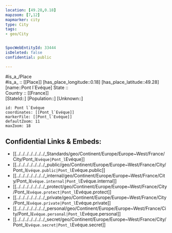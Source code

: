 ```yaml
---
location: [49.28,0.18] 
mapzoom: [7,12] 
mapmarker: city 
type: City
tags:
- geo/City


SpocWebEntityId: 33444
isDeleted: false
confidential: public

---
```

#is_a_/Place  
#is_a_ :: [[Place]] 
[has_place_longitude::0.18] 
[has_place_latitude::49.28] 
[name::Pont l`Evéque] 
State ::  
Country :: [[France]]  
[StateId::] 
[Population::] 
[Unknown::] 


```leaflet
id: Pont l`Evéque
coordinates: [[Pont_l`Evéque]] 
markerFile: [[Pont_l`Evéque]] 
defaultZoom: 11 
maxZoom: 18
```


## Confidential Links & Embeds: 
- [[../../../../../../../_Standards/geo/Continent/Europe/Europe~West/France/City/Pont_l`Evéque|Pont_l`Evéque]] 
- [[../../../../../../../_public/geo/Continent/Europe/Europe~West/France/City/Pont_l`Evéque.public|Pont_l`Evéque.public]] 
- [[../../../../../../../_internal/geo/Continent/Europe/Europe~West/France/City/Pont_l`Evéque.internal|Pont_l`Evéque.internal]] 
- [[../../../../../../../_protect/geo/Continent/Europe/Europe~West/France/City/Pont_l`Evéque.protect|Pont_l`Evéque.protect]] 
- [[../../../../../../../_private/geo/Continent/Europe/Europe~West/France/City/Pont_l`Evéque.private|Pont_l`Evéque.private]] 
- [[../../../../../../../_personal/geo/Continent/Europe/Europe~West/France/City/Pont_l`Evéque.personal|Pont_l`Evéque.personal]] 
- [[../../../../../../../_secret/geo/Continent/Europe/Europe~West/France/City/Pont_l`Evéque.secret|Pont_l`Evéque.secret]] 
